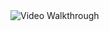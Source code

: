 <img src='https://i.imgur.com/n7S674y.gif' title='Video Walkthrough' width='' alt='Video Walkthrough' />
